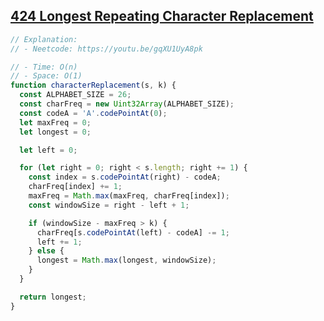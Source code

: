 ## [424 Longest Repeating Character Replacement](https://leetcode.com/problems/longest-repeating-character-replacement/description/)

<!-- notecardId: 1759846037477 -->

```js
// Explanation:
// - Neetcode: https://youtu.be/gqXU1UyA8pk

// - Time: O(n)
// - Space: O(1)
function characterReplacement(s, k) {
  const ALPHABET_SIZE = 26;
  const charFreq = new Uint32Array(ALPHABET_SIZE);
  const codeA = 'A'.codePointAt(0);
  let maxFreq = 0;
  let longest = 0;

  let left = 0;

  for (let right = 0; right < s.length; right += 1) {
    const index = s.codePointAt(right) - codeA;
    charFreq[index] += 1;
    maxFreq = Math.max(maxFreq, charFreq[index]);
    const windowSize = right - left + 1;

    if (windowSize - maxFreq > k) {
      charFreq[s.codePointAt(left) - codeA] -= 1;
      left += 1;
    } else {
      longest = Math.max(longest, windowSize);
    }
  }

  return longest;
}
```
